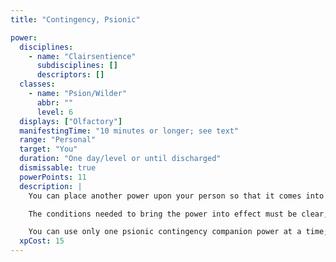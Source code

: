 ```yaml
---
title: "Contingency, Psionic"

power:
  disciplines:
    - name: "Clairsentience"
      subdisciplines: []
      descriptors: []
  classes:
    - name: "Psion/Wilder"
      abbr: ""
      level: 6
  displays: ["Olfactory"]
  manifestingTime: "10 minutes or longer; see text"
  range: "Personal"
  target: "You"
  duration: "One day/level or until discharged"
  dismissable: true
  powerPoints: 11
  description: |
    You can place another power upon your person so that it comes into effect under some condition you dictate when manifesting psionic contingency. The psionic contingency power and the companion power are manifest at the same time. The 10-minute manifesting time is the minimum total for both manifestations; if the companion power has a manifesting time longer than 10 minutes, use that instead. The power to be brought into effect by the psionic contingency must be one that affects your person and be of a power level no higher than one-third your manifester level (rounded down, maximum 6th level).

    The conditions needed to bring the power into effect must be clear, although they can be general. In all cases, the psionic contingency immediately brings into effect the companion power, the latter being "manifested" instantaneously only when the prescribed circumstances occur. If complicated or convoluted conditions are prescribed, the power combination (psionic contingency and the companion power) may fail when called on.

    You can use only one psionic contingency companion power at a time; if a second is manifested, the first one (if still active) is dismissed.
  xpCost: 15
---
```

